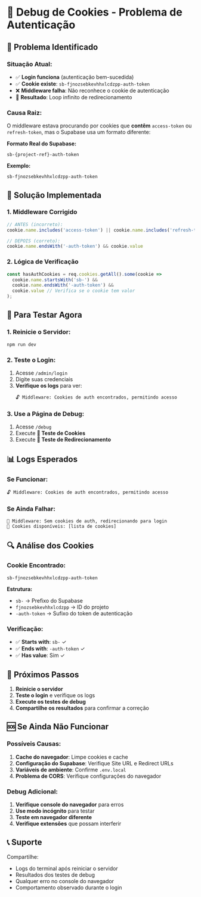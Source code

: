 # 🍪 Debug de Cookies - Problema de Autenticação

## 🚨 **Problema Identificado**

### **Situação Atual:**
- ✅ **Login funciona** (autenticação bem-sucedida)
- ✅ **Cookie existe**: `sb-fjnozsebkevhhxlcdzpp-auth-token`
- ❌ **Middleware falha**: Não reconhece o cookie de autenticação
- 🔄 **Resultado**: Loop infinito de redirecionamento

### **Causa Raiz:**
O middleware estava procurando por cookies que **contêm** `access-token` ou `refresh-token`, mas o Supabase usa um formato diferente:

**Formato Real do Supabase:**
```
sb-{project-ref}-auth-token
```

**Exemplo:**
```
sb-fjnozsebkevhhxlcdzpp-auth-token
```

## 🔧 **Solução Implementada**

### **1. Middleware Corrigido**
```typescript
// ANTES (incorreto):
cookie.name.includes('access-token') || cookie.name.includes('refresh-token')

// DEPOIS (correto):
cookie.name.endsWith('-auth-token') && cookie.value
```

### **2. Lógica de Verificação**
```typescript
const hasAuthCookies = req.cookies.getAll().some(cookie => 
  cookie.name.startsWith('sb-') && 
  cookie.name.endsWith('-auth-token') &&
  cookie.value // Verifica se o cookie tem valor
);
```

## 🧪 **Para Testar Agora**

### **1. Reinicie o Servidor:**
```bash
npm run dev
```

### **2. Teste o Login:**
1. Acesse `/admin/login`
2. Digite suas credenciais
3. **Verifique os logs** para ver:
   ```
   🔓 Middleware: Cookies de auth encontrados, permitindo acesso
   ```

### **3. Use a Página de Debug:**
1. Acesse `/debug`
2. Execute **🍪 Teste de Cookies**
3. Execute **🔄 Teste de Redirecionamento**

## 📊 **Logs Esperados**

### **Se Funcionar:**
```
🔓 Middleware: Cookies de auth encontrados, permitindo acesso
```

### **Se Ainda Falhar:**
```
🚫 Middleware: Sem cookies de auth, redirecionando para login
🍪 Cookies disponíveis: [lista de cookies]
```

## 🔍 **Análise dos Cookies**

### **Cookie Encontrado:**
```
sb-fjnozsebkevhhxlcdzpp-auth-token
```

**Estrutura:**
- `sb-` → Prefixo do Supabase
- `fjnozsebkevhhxlcdzpp` → ID do projeto
- `-auth-token` → Sufixo do token de autenticação

### **Verificação:**
- ✅ **Starts with**: `sb-` ✓
- ✅ **Ends with**: `-auth-token` ✓
- ✅ **Has value**: Sim ✓

## 🚀 **Próximos Passos**

1. **Reinicie o servidor**
2. **Teste o login** e verifique os logs
3. **Execute os testes de debug**
4. **Compartilhe os resultados** para confirmar a correção

## 🆘 **Se Ainda Não Funcionar**

### **Possíveis Causas:**
1. **Cache do navegador**: Limpe cookies e cache
2. **Configuração do Supabase**: Verifique Site URL e Redirect URLs
3. **Variáveis de ambiente**: Confirme `.env.local`
4. **Problema de CORS**: Verifique configurações do navegador

### **Debug Adicional:**
1. **Verifique console do navegador** para erros
2. **Use modo incógnito** para testar
3. **Teste em navegador diferente**
4. **Verifique extensões** que possam interferir

## 📞 **Suporte**

Compartilhe:
- Logs do terminal após reiniciar o servidor
- Resultados dos testes de debug
- Qualquer erro no console do navegador
- Comportamento observado durante o login
